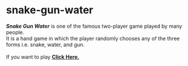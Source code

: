 # snake-gun-water

***Snake Gun Water*** is one of the famous two-player game played by many people. 
<br />
It is a hand game in which the player randomly chooses any of the three forms i.e. snake, water, and gun.
<br />
<br />
If you want to play [**Click Here.**](https://amankashyap004.github.io/snake-gun-water-game/)
